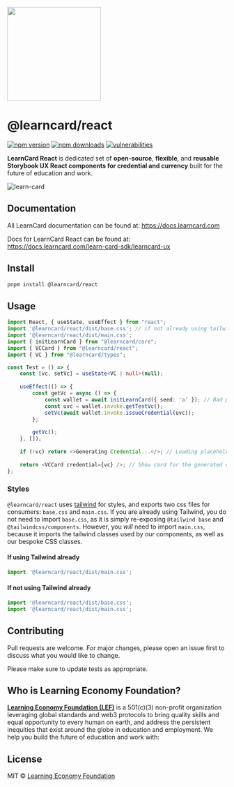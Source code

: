 [<img src="https://user-images.githubusercontent.com/2185016/190510561-294db809-09fd-4771-9749-6c0e0f4144fd.png" width="215"/>](https://learncard.com)

# @learncard/react

[![npm version](https://img.shields.io/npm/v/@learncard/react)](https://www.npmjs.com/package/@learncard/react)
[![npm downloads](https://img.shields.io/npm/dw/@learncard/react)](https://www.npmjs.com/package/@learncard/react)
[![vulnerabilities](https://img.shields.io/snyk/vulnerabilities/npm/@learncard/react)](https://www.npmjs.com/package/@learncard/react)

**LearnCard React** is dedicated set of **open-source**, **flexible**, and **reusable Storybook UX React components for credential and currency** built for the future of education and work.

![learn-card](https://user-images.githubusercontent.com/2185016/201373744-058bef30-dec8-46cf-9552-408b7bc43532.gif)

## Documentation
All LearnCard documentation can be found at:
https://docs.learncard.com

Docs for LearnCard React can be found at:
https://docs.learncard.com/learn-card-sdk/learncard-ux

## Install

```bash
pnpm install @learncard/react
```

## Usage

```ts
import React, { useState, useEffect } from "react";
import '@learncard/react/dist/base.css'; // if not already using tailwind
import '@learncard/react/dist/main.css';
import { initLearnCard } from "@learncard/core";
import { VCCard } from "@learncard/react";
import { VC } from "@learncard/types";

const Test = () => {
    const [vc, setVc] = useState<VC | null>(null);
    
    useEffect(() => {
        const getVc = async () => {
            const wallet = await initLearnCard({ seed: 'a' }); // Bad practice! You should be generating keys...
            const uvc = wallet.invoke.getTestVc();
            setVc(await wallet.invoke.issueCredential(uvc));
        };
        
        getVc();
    }, []);
    
    if (!vc) return <>Generating Credential...</>; // Loading placeholder while credential is generated
    
    return <VCCard credential={vc} />; // Show card for the generated credential with validation results
};
```

### Styles

`@learncard/react` uses [tailwind](https://tailwindcss.com/) for styles, and exports two css files
for consumers: `base.css` and `main.css`. If you are already using Tailwind, you do not need to import
`base.css`, as it is simply re-exposing `@tailwind base` and `@tailwindcss/components`. However, you
_will_ need to import `main.css`, because it imports the tailwind classes used by our components, as
well as our bespoke CSS classes.

#### If using Tailwind already

```ts
import '@learncard/react/dist/main.css';
```

#### If not using Tailwind already

```ts
import '@learncard/react/dist/base.css';
import '@learncard/react/dist/main.css';
```

## Contributing

Pull requests are welcome. For major changes, please open an issue first to discuss what you would like to change.

Please make sure to update tests as appropriate.

## Who is Learning Economy Foundation?

**[Learning Economy Foundation (LEF)](https://www.learningeconomy.io)** is a 501(c)(3) non-profit organization leveraging global standards and web3 protocols to bring quality skills and equal opportunity to every human on earth, and address the persistent inequities that exist around the globe in education and employment. We help you build the future of education and work with:

## License

MIT © [Learning Economy Foundation](https://github.com/Learning-Economy-Foundation)

